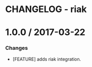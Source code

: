 # CHANGELOG - riak

1.0.0 / 2017-03-22
==================

### Changes

* [FEATURE] adds riak integration.
